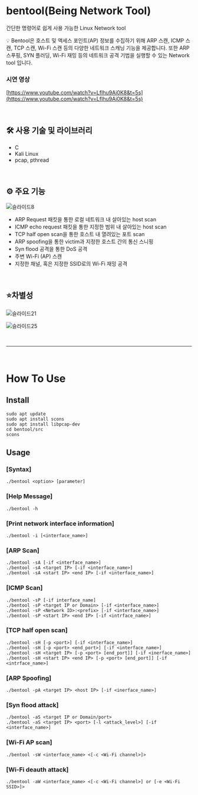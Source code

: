 # bentool(Being Network Tool)

간단한 명령어로 쉽게 사용 가능한 Linux Network tool

<aside>
💡 Bentool은 호스트 및 액세스 포인트(AP) 정보를 수집하기 위해 ARP 스캔, ICMP 스캔, TCP 스캔, Wi-Fi 스캔 등의 다양한 네트워크 스캐닝 기능을 제공합니다. 또한 ARP 스푸핑, SYN 플러딩, Wi-Fi 재밍 등의 네트워크 공격 기법을 실행할 수 있는 Network tool 입니다.
</aside>

### 시연 영상

[https://www.youtube.com/watch?v=LfIhu9Ai0K8&t=5s](https://www.youtube.com/watch?v=LfIhu9Ai0K8&t=5s)

<br/>

## 🛠️ 사용 기술 및 라이브러리

- C
- Kali Linux
- pcap, pthread

<br/>

## ⚙️ 주요 기능

![슬라이드8](https://github.com/dev1ck/bentool/assets/96347313/15c69642-d3b0-4cb7-851a-fe8ad73af3a8)

- ARP Request 패킷을 통한 로컬 네트워크 내 살아있는 host scan
- ICMP echo request 패킷을 통한 지정한 범위 내 살아있는 host scan
- TCP half open scan을 통한 호스트 내 열려있는 포트 scan
- ARP spoofing을 통한 victim과 지정한 호스트 간의 통신 스니핑
- Syn flood 공격을 통한 DoS 공격
- 주변 Wi-Fi (AP) 스캔
- 지정한 채널, 혹은 지정한 SSID로의 Wi-Fi 재밍 공격

<br/>

## ⭐차별성

![슬라이드21](https://github.com/dev1ck/bentool/assets/96347313/3addd075-5c4a-4efc-8707-d53c54dae055)

![슬라이드25](https://github.com/dev1ck/bentool/assets/96347313/fa03ad16-1c8c-4e26-a624-2772a2ae0567)

<br/>

---

<br/>

# How To Use

## Install

```
sudo apt update
sudo apt install scons
sudo apt install libpcap-dev
cd bentool/src
scons
```

## Usage

### [Syntax]

```
./bentool <option> [parameter]
```

### [Help Message]

```
./bentool -h
```

### [Print network interface information]

```
./bentool -i [<interface_name>]
```

### [ARP Scan]

```
./bentool -sA [-if <interface_name>]
./bentool -sA <target IP> [-if <interface_name>]
./bentool -sA <start IP> <end IP> [-if <interface_name>]
```

### [ICMP Scan]

```
./bentool -sP [-if interface_name]
./bentool -sP <target IP or Domain> [-if <interface_name>]
./bentool -sP <Network ID>:<prefix> [-if <interface_name>]
./bentool -sP <start IP> <end IP> [-if <intrface_name>]
```

### [TCP half open scan]

```
./bentool -sH [-p <port>] [-if <interface_name>]
./bentool -sH [-p <port> <end_port>] [-if <interface_name>]
./bentool -sH <target IP> [-p <port> [end_port]] [-if <inerface_name>]
./bentool -sH <start IP> <end IP> [-p <port> [end_port]] [-if <intrface_name>]
```

### [ARP Spoofing]

```
./bentool -pA <target IP> <host IP> [-if <inerface_name>]
```

### [Syn flood attack]

```
./bentool -aS <target IP or Domain/port>
./bentool -aS <target IP> <port> [-l <attack_level>] [-if <interface_name>]
```

### [Wi-Fi AP scan]

```
./bentool -sW <interface_name> <[-c <Wi-Fi channel>]>
```

### [Wi-Fi deauth attack]

```
./bentool -aW <interface_name> <[-c <Wi-Fi channel>] or [-e <Wi-Fi SSID>]>
```

